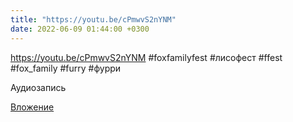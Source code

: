 ```yaml
---
title: "https://youtu.be/cPmwvS2nYNM"
date: 2022-06-09 01:44:00 +0300
---
```


https://youtu.be/cPmwvS2nYNM
#foxfamilyfest #лисофест #ffest #fox_family #furry #фурри

Аудиозапись

[Вложение](https://vk.com/video41076938_456239530)
